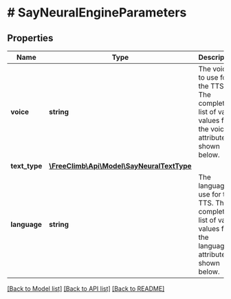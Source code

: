 # # SayNeuralEngineParameters

## Properties

Name | Type | Description | Notes
------------ | ------------- | ------------- | -------------
**voice** | **string** | The voice to use for the TTS. The complete list of valid values for the voice attribute is shown below. | [optional] [default to 'Eve']
**text_type** | [**\FreeClimb\Api\Model\SayNeuralTextType**](SayNeuralTextType.md) |  | [optional]
**language** | **string** | The language to use for the TTS. The complete list of valid values for the language attribute is shown below. | [optional] [default to 'en-US']

[[Back to Model list]](../../README.md#models) [[Back to API list]](../../README.md#endpoints) [[Back to README]](../../README.md)
